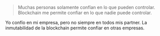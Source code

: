 > Muchas personas solamente confían en lo que pueden controlar.
> Blockchain me permite confiar en lo que nadie puede controlar.

Yo confío en mi empresa, pero no siempre en todos mis partner.
La inmutabilidad de la blockchain permite confiar en otras empresas.
